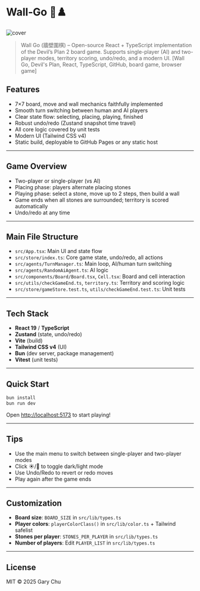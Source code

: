 # Wall‑Go 🧱♟️
![cover](https://schaoss.github.io/wall-go/cover.png)

> Wall Go (牆壁圍棋) – Open-source React + TypeScript implementation of the Devil’s Plan 2 board game. Supports single-player (AI) and two-player modes, territory scoring, undo/redo, and a modern UI. [Wall Go, Devil's Plan, React, TypeScript, GitHub, board game, browser game]

## Features

- 7×7 board, move and wall mechanics faithfully implemented
- Smooth turn switching between human and AI players
- Clear state flow: selecting, placing, playing, finished
- Robust undo/redo (Zustand snapshot time travel)
- All core logic covered by unit tests
- Modern UI (Tailwind CSS v4)
- Static build, deployable to GitHub Pages or any static host

---

## Game Overview

- Two-player or single-player (vs AI)
- Placing phase: players alternate placing stones
- Playing phase: select a stone, move up to 2 steps, then build a wall
- Game ends when all stones are surrounded; territory is scored automatically
- Undo/redo at any time

---

## Main File Structure

- `src/App.tsx`: Main UI and state flow
- `src/store/index.ts`: Core game state, undo/redo, all actions
- `src/agents/TurnManager.ts`: Main loop, AI/human turn switching
- `src/agents/RandomAiAgent.ts`: AI logic
- `src/components/Board/Board.tsx`, `Cell.tsx`: Board and cell interaction
- `src/utils/checkGameEnd.ts`, `territory.ts`: Territory and scoring logic
- `src/store/gameStore.test.ts`, `utils/checkGameEnd.test.ts`: Unit tests

---

## Tech Stack

- **React 19** / **TypeScript**
- **Zustand** (state, undo/redo)
- **Vite** (build)
- **Tailwind CSS v4** (UI)
- **Bun** (dev server, package management)
- **Vitest** (unit tests)

---

## Quick Start

```bash
bun install
bun run dev
```

Open [http://localhost:5173](http://localhost:5173) to start playing!

---

## Tips

- Use the main menu to switch between single-player and two-player modes
- Click ☀️/🌙 to toggle dark/light mode
- Use Undo/Redo to revert or redo moves
- Play again after the game ends

---

## Customization

- **Board size**: `BOARD_SIZE` in `src/lib/types.ts`
- **Player colors**: `playerColorClass()` in `src/lib/color.ts` + Tailwind safelist
- **Stones per player**: `STONES_PER_PLAYER` in `src/lib/types.ts`
- **Number of players**: Edit `PLAYER_LIST` in `src/lib/types.ts`

---

## License

MIT © 2025 Gary Chu
